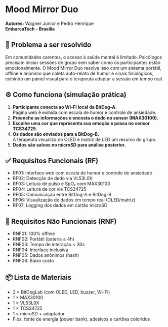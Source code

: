 # Mood Mirror Duo

**Autores:** Wagner Junior e Pedro Henrique  
**EmbarcaTech - Brasília**

## 🧠 Problema a ser resolvido

Em comunidades carentes, o acesso à saúde mental é limitado. Psicólogos precisam iniciar sessões de grupo sem saber como os participantes estão emocionalmente. O Mood Mirror Duo resolve isso com um sistema portátil, offline e anônimo que coleta auto-relato de humor e sinais fisiológicos, exibindo um painel visual para o terapeuta adaptar a sessão em tempo real.

## ⚙️ Como funciona (simulação prática)

1. **Participante conecta ao Wi-Fi local da BitDog-A.**  
   Página web é exibida com escala de humor e controle de ansiedade.
2. **Preenche as informações e encosta o dedo no sensor (MAX30100).**
3. **Escolhe uma cor que representa sua emoção e passa no sensor TCS34725.**
4. **Os dados são enviados para a BitDog-B.**  
   A terapeuta visualiza no OLED e matriz de LED um resumo do grupo.
5. **Dados são salvos no microSD para análise posterior.**

## ✅ Requisitos Funcionais (RF)

- RF01: Interface web com escala de humor e controle de ansiedade
- RF02: Detecção de dedo via VL53L0X
- RF03: Leitura de pulso e SpO₂ com MAX30100
- RF04: Leitura de cor via TCS34725
- RF05: Comunicação entre BitDog-A e BitDog-B
- RF06: Visualização de dados em tempo real (OLED/matriz)
- RF07: Logging dos dados em cartão microSD

## 🧩 Requisitos Não Funcionais (RNF)

- RNF01: 100% offline
- RNF02: Portátil (bateria ≥ 4h)
- RNF03: Tempo de interação < 30s
- RNF04: Interface inclusiva
- RNF05: Dados anônimos (hash)
- RNF06: Baixo custo

## 📦 Lista de Materiais

- 2 × BitDogLab (com OLED, LED, buzzer, Wi-Fi)
- 1 × MAX30100
- 1 × VL53L0X
- 1 × TCS34725
- 1 × microSD + adaptador
- Fios, fonte de energia (power bank), adesivos e cartões coloridos


